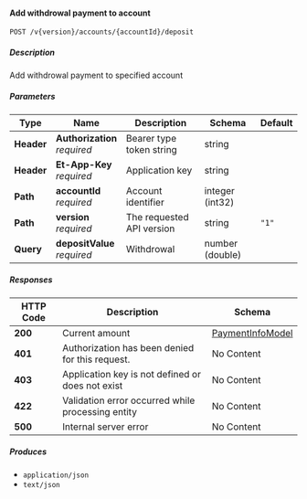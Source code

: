
<a name="internalaccounts_createdepositpayment"></a>
#### Add withdrowal payment to account
```
POST /v{version}/accounts/{accountId}/deposit
```


##### Description
Add withdrowal payment to specified account


##### Parameters

|Type|Name|Description|Schema|Default|
|---|---|---|---|---|
|**Header**|**Authorization**  <br>*required*|Bearer type token string|string||
|**Header**|**Et-App-Key**  <br>*required*|Application key|string||
|**Path**|**accountId**  <br>*required*|Account identifier|integer (int32)||
|**Path**|**version**  <br>*required*|The requested API version|string|`"1"`|
|**Query**|**depositValue**  <br>*required*|Withdrowal|number (double)||


##### Responses

|HTTP Code|Description|Schema|
|---|---|---|
|**200**|Current amount|[PaymentInfoModel](#paymentinfomodel)|
|**401**|Authorization has been denied for this request.|No Content|
|**403**|Application key is not defined or does not exist|No Content|
|**422**|Validation error occurred while processing entity|No Content|
|**500**|Internal server error|No Content|


##### Produces

* `application/json`
* `text/json`



